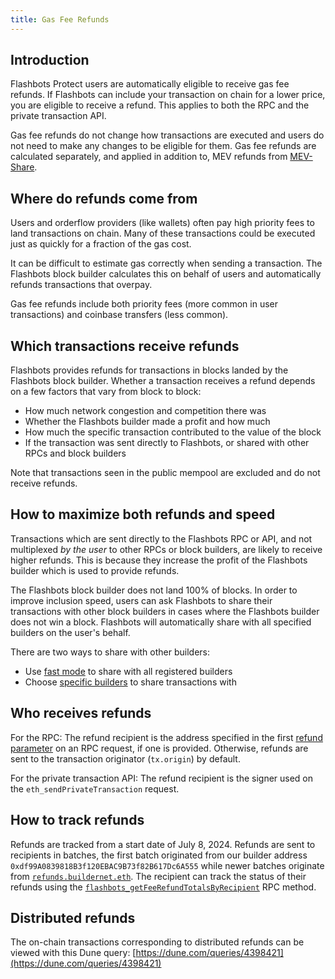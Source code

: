 ```yaml
---
title: Gas Fee Refunds
---
```


## Introduction

Flashbots Protect users are automatically eligible to receive gas fee refunds. If Flashbots can include your transaction on chain for a lower price, you are eligible to receive a refund. This applies to both the RPC and the private transaction API.

Gas fee refunds do not change how transactions are executed and users do not need to make any changes to be eligible for them. Gas fee refunds are calculated separately, and applied in addition to, MEV refunds from [MEV-Share](/flashbots-protect/mev-refunds).

## Where do refunds come from

Users and orderflow providers (like wallets) often pay high priority fees to land transactions on chain. Many of these transactions could be executed just as quickly for a fraction of the gas cost.

It can be difficult to estimate gas correctly when sending a transaction. The Flashbots block builder calculates this on behalf of users and automatically refunds transactions that overpay.

Gas fee refunds include both priority fees (more common in user transactions) and coinbase transfers (less common).

## Which transactions receive refunds

Flashbots provides refunds for transactions in blocks landed by the Flashbots block builder. Whether a transaction receives a refund depends on a few factors that vary from block to block:
* How much network congestion and competition there was
* Whether the Flashbots builder made a profit and how much
* How much the specific transaction contributed to the value of the block
* If the transaction was sent directly to Flashbots, or shared with other RPCs and block builders

Note that transactions seen in the public mempool are excluded and do not receive refunds.

## How to maximize both refunds and speed

Transactions which are sent directly to the Flashbots RPC or API, and not multiplexed _by the user_ to other RPCs or block builders, are likely to receive higher refunds. This is because they increase the profit of the Flashbots builder which is used to provide refunds.

The Flashbots block builder does not land 100% of blocks. In order to improve inclusion speed, users can ask Flashbots to share their transactions with other block builders in cases where the Flashbots builder does not win a block. Flashbots will automatically share with all specified builders on the user's behalf.

There are two ways to share with other builders:
* Use [fast mode](/flashbots-protect/quick-start#faster-transactions) to share with all registered builders
* Choose [specific builders](/flashbots-protect/settings-guide#builders) to share transactions with

## Who receives refunds

For the RPC: The refund recipient is the address specified in the first [refund parameter](/flashbots-protect/settings-guide#refunds) on an RPC request, if one is provided. Otherwise, refunds are sent to the transaction originator (`tx.origin`) by default.

For the private transaction API: The refund recipient is the signer used on the `eth_sendPrivateTransaction` request.

## How to track refunds

Refunds are tracked from a start date of July 8, 2024. Refunds are sent to recipients in batches, the first batch originated from our builder address `0xdf99A0839818B3f120EBAC9B73f82B617Dc6A555` while newer batches originate from [`refunds.buildernet.eth`](https://etherscan.io/address/0x62a29205f7ff00f4233d9779c210150787638e7f). The recipient can track the status of their refunds using the [`flashbots_getFeeRefundTotalsByRecipient`](/flashbots-auction/advanced/rpc-endpoint#flashbots_getfeerefundtotalsbyrecipient) RPC method.

## Distributed refunds

The on-chain transactions corresponding to distributed refunds can be viewed with this Dune query: [https://dune.com/queries/4398421](https://dune.com/queries/4398421)
